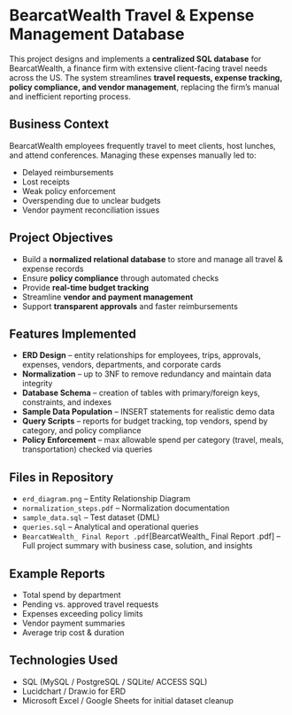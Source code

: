 # BearcatWealth Travel & Expense Management Database

This project designs and implements a **centralized SQL database** for BearcatWealth, a finance firm with extensive client-facing travel needs across the US. The system streamlines **travel requests, expense tracking, policy compliance, and vendor management**, replacing the firm’s manual and inefficient reporting process.

## Business Context
BearcatWealth employees frequently travel to meet clients, host lunches, and attend conferences. Managing these expenses manually led to:
- Delayed reimbursements
- Lost receipts
- Weak policy enforcement
- Overspending due to unclear budgets
- Vendor payment reconciliation issues

## Project Objectives
- Build a **normalized relational database** to store and manage all travel & expense records
- Ensure **policy compliance** through automated checks
- Provide **real-time budget tracking**
- Streamline **vendor and payment management**
- Support **transparent approvals** and faster reimbursements

## Features Implemented
- **ERD Design** – entity relationships for employees, trips, approvals, expenses, vendors, departments, and corporate cards
- **Normalization** – up to 3NF to remove redundancy and maintain data integrity
- **Database Schema** – creation of tables with primary/foreign keys, constraints, and indexes
- **Sample Data Population** – INSERT statements for realistic demo data
- **Query Scripts** – reports for budget tracking, top vendors, spend by category, and policy compliance
- **Policy Enforcement** – max allowable spend per category (travel, meals, transportation) checked via queries

## Files in Repository
- `erd_diagram.png` – Entity Relationship Diagram  
- `normalization_steps.pdf` – Normalization documentation   
- `sample_data.sql` – Test dataset (DML)  
- `queries.sql` – Analytical and operational queries  
- `BearcatWealth_ Final Report .pdf`[BearcatWealth_ Final Report .pdf] – Full project summary with business case, solution, and insights  

## Example Reports
- Total spend by department
- Pending vs. approved travel requests
- Expenses exceeding policy limits
- Vendor payment summaries
- Average trip cost & duration

## Technologies Used
- SQL (MySQL / PostgreSQL / SQLite/ ACCESS SQL)
- Lucidchart / Draw.io for ERD
- Microsoft Excel / Google Sheets for initial dataset cleanup




